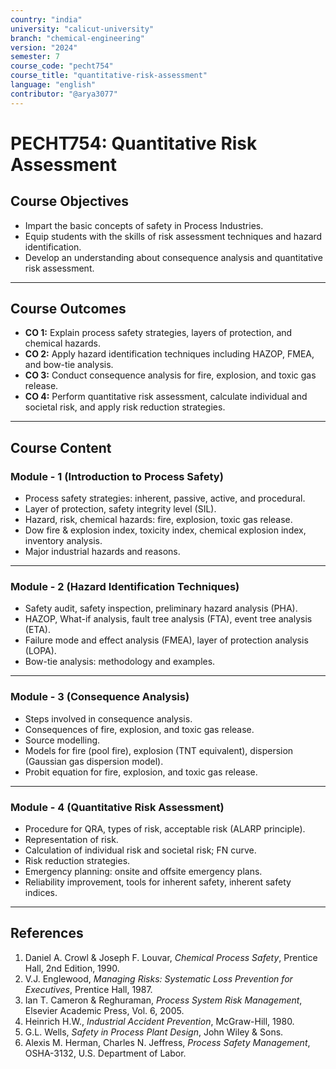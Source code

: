 ```yaml
---
country: "india"
university: "calicut-university"
branch: "chemical-engineering"
version: "2024"
semester: 7
course_code: "pecht754"
course_title: "quantitative-risk-assessment"
language: "english"
contributor: "@arya3077"
---
```


# PECHT754: Quantitative Risk Assessment

## Course Objectives
* Impart the basic concepts of safety in Process Industries.  
* Equip students with the skills of risk assessment techniques and hazard identification.  
* Develop an understanding about consequence analysis and quantitative risk assessment.  
---
## Course Outcomes
* **CO 1:** Explain process safety strategies, layers of protection, and chemical hazards.  
* **CO 2:** Apply hazard identification techniques including HAZOP, FMEA, and bow-tie analysis.  
* **CO 3:** Conduct consequence analysis for fire, explosion, and toxic gas release.  
* **CO 4:** Perform quantitative risk assessment, calculate individual and societal risk, and apply risk reduction strategies.  
---
## Course Content

### Module - 1 (Introduction to Process Safety)
* Process safety strategies: inherent, passive, active, and procedural.  
* Layer of protection, safety integrity level (SIL).  
* Hazard, risk, chemical hazards: fire, explosion, toxic gas release.  
* Dow fire & explosion index, toxicity index, chemical explosion index, inventory analysis.  
* Major industrial hazards and reasons.  
---
### Module - 2 (Hazard Identification Techniques)
* Safety audit, safety inspection, preliminary hazard analysis (PHA).  
* HAZOP, What-if analysis, fault tree analysis (FTA), event tree analysis (ETA).  
* Failure mode and effect analysis (FMEA), layer of protection analysis (LOPA).  
* Bow-tie analysis: methodology and examples.  
---
### Module - 3 (Consequence Analysis)
* Steps involved in consequence analysis.  
* Consequences of fire, explosion, and toxic gas release.  
* Source modelling.  
* Models for fire (pool fire), explosion (TNT equivalent), dispersion (Gaussian gas dispersion model).  
* Probit equation for fire, explosion, and toxic gas release.  
---
### Module - 4 (Quantitative Risk Assessment)
* Procedure for QRA, types of risk, acceptable risk (ALARP principle).  
* Representation of risk.  
* Calculation of individual risk and societal risk; FN curve.  
* Risk reduction strategies.  
* Emergency planning: onsite and offsite emergency plans.  
* Reliability improvement, tools for inherent safety, inherent safety indices.  
---
## References
1. Daniel A. Crowl & Joseph F. Louvar, *Chemical Process Safety*, Prentice Hall, 2nd Edition, 1990.  
2. V.J. Englewood, *Managing Risks: Systematic Loss Prevention for Executives*, Prentice Hall, 1987.  
3. Ian T. Cameron & Reghuraman, *Process System Risk Management*, Elsevier Academic Press, Vol. 6, 2005.  
4. Heinrich H.W., *Industrial Accident Prevention*, McGraw-Hill, 1980.  
5. G.L. Wells, *Safety in Process Plant Design*, John Wiley & Sons.  
6. Alexis M. Herman, Charles N. Jeffress, *Process Safety Management*, OSHA-3132, U.S. Department of Labor.  
